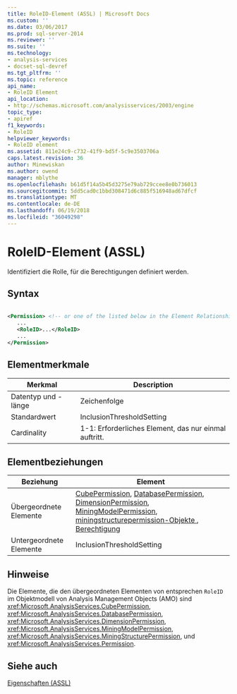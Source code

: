 ```yaml
---
title: RoleID-Element (ASSL) | Microsoft Docs
ms.custom: ''
ms.date: 03/06/2017
ms.prod: sql-server-2014
ms.reviewer: ''
ms.suite: ''
ms.technology:
- analysis-services
- docset-sql-devref
ms.tgt_pltfrm: ''
ms.topic: reference
api_name:
- RoleID Element
api_location:
- http://schemas.microsoft.com/analysisservices/2003/engine
topic_type:
- apiref
f1_keywords:
- RoleID
helpviewer_keywords:
- RoleID element
ms.assetid: 811e24c9-c732-41f9-bd5f-5c9e3503706a
caps.latest.revision: 36
author: Minewiskan
ms.author: owend
manager: mblythe
ms.openlocfilehash: b61d5f14a5b45d3275e79ab729ccee8e0b736013
ms.sourcegitcommit: 5dd5cad0c1bbd308471d6c885f516948ad67dfcf
ms.translationtype: MT
ms.contentlocale: de-DE
ms.lasthandoff: 06/19/2018
ms.locfileid: "36049298"
---
```

# <a name="roleid-element-assl"></a>RoleID-Element (ASSL)
  Identifiziert die Rolle, für die Berechtigungen definiert werden.  
  
## <a name="syntax"></a>Syntax  
  
```xml  
  
<Permission> <!-- or one of the listed below in the Element Relationships table -->  
   ...  
   <RoleID>...</RoleID>  
   ...  
</Permission>  
```  
  
## <a name="element-characteristics"></a>Elementmerkmale  
  
|Merkmal|Description|  
|--------------------|-----------------|  
|Datentyp und -länge|Zeichenfolge|  
|Standardwert|InclusionThresholdSetting|  
|Cardinality|1-1: Erforderliches Element, das nur einmal auftritt.|  
  
## <a name="element-relationships"></a>Elementbeziehungen  
  
|Beziehung|Element|  
|------------------|-------------|  
|Übergeordnete Elemente|[CubePermission](../objects/cubepermission-element-assl.md), [DatabasePermission](../objects/databasepermission-element-assl.md), [DimensionPermission](../objects/dimensionpermission-element-assl.md), [MiningModelPermission](../objects/miningmodelpermission-element-assl.md), [miningstructurepermission-Objekte ](../objects/miningstructurepermission-element-assl.md), [Berechtigung](../data-type/permission-data-type-assl.md)|  
|Untergeordnete Elemente|InclusionThresholdSetting|  
  
## <a name="remarks"></a>Hinweise  
 Die Elemente, die den übergeordneten Elementen von entsprechen `RoleID` im Objektmodell von Analysis Management Objects (AMO) sind <xref:Microsoft.AnalysisServices.CubePermission>, <xref:Microsoft.AnalysisServices.DatabasePermission>, <xref:Microsoft.AnalysisServices.DimensionPermission>, <xref:Microsoft.AnalysisServices.MiningModelPermission>, <xref:Microsoft.AnalysisServices.MiningStructurePermission>, und <xref:Microsoft.AnalysisServices.Permission>.  
  
## <a name="see-also"></a>Siehe auch  
 [Eigenschaften &#40;ASSL&#41;](properties-assl.md)  
  
  